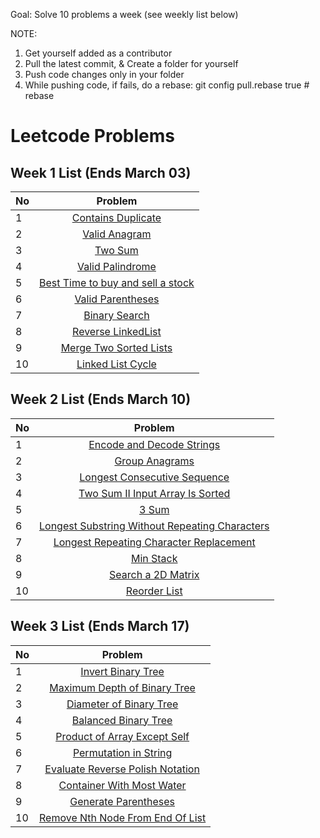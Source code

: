 Goal: Solve 10 problems a week (see weekly list below)

NOTE: 
1) Get yourself added as a contributor
2) Pull the latest commit, & Create a folder for yourself
3) Push code changes only in your folder
4) While pushing code, if fails, do a rebase: git config pull.rebase true   # rebase
   
# Leetcode Problems
## Week 1 List (Ends March 03)

| No            | Problem    | 
| ------------- |:-------------:|
| 1 | [Contains Duplicate](https://leetcode.com/problems/contains-duplicate/description/) |
| 2 | [Valid Anagram](https://leetcode.com/problems/valid-anagram/description/) |
| 3 | [Two Sum](https://leetcode.com/problems/two-sum/description/) |
| 4 | [Valid Palindrome](https://leetcode.com/problems/valid-palindrome/description/) |
| 5 | [Best Time to buy and sell a stock](https://leetcode.com/problems/best-time-to-buy-and-sell-stock/description/) |
| 6 | [Valid Parentheses](https://leetcode.com/problems/valid-parentheses/description/) |
| 7 | [Binary Search](https://leetcode.com/problems/binary-search/description/) |
| 8 | [Reverse LinkedList](https://leetcode.com/problems/reverse-linked-list/description/) |
| 9 | [Merge Two Sorted Lists](https://leetcode.com/problems/merge-two-sorted-lists/description/) |
| 10 | [Linked List Cycle](https://leetcode.com/problems/linked-list-cycle/description/) |

## Week 2 List (Ends March 10)

| No            | Problem    | 
| ------------- |:-------------:|
| 1 | [Encode and Decode Strings](https://leetcode.com/problems/encode-and-decode-strings/description/) |
| 2 | [Group Anagrams ](https://leetcode.com/problems/group-anagrams/description/) |
| 3 | [Longest Consecutive Sequence](https://leetcode.com/problems/longest-consecutive-sequence/description/) |
| 4 | [Two Sum II Input Array Is Sorted](https://leetcode.com/problems/two-sum-ii-input-array-is-sorted/description/) |
| 5 | [3 Sum](https://leetcode.com/problems/3sum/description/) |
| 6 | [Longest Substring Without Repeating Characters](https://leetcode.com/problems/longest-substring-without-repeating-characters/description/) |
| 7 | [Longest Repeating Character Replacement](https://leetcode.com/problems/longest-repeating-character-replacement/description/) |
| 8 | [Min Stack](https://leetcode.com/problems/min-stack/description/) |
| 9 | [Search a 2D Matrix](https://leetcode.com/problems/search-a-2d-matrix/description/) |
| 10 | [Reorder List](https://leetcode.com/problems/reorder-list/description/) |

## Week 3 List (Ends March 17)

| No            | Problem    | 
| ------------- |:-------------:|
| 1 | [Invert Binary Tree](https://leetcode.com/problems/invert-binary-tree/description/) |
| 2 | [Maximum Depth of Binary Tree](https://leetcode.com/problems/maximum-depth-of-binary-tree/description/) |
| 3 | [Diameter of Binary Tree ](https://leetcode.com/problems/diameter-of-binary-tree/description/) |
| 4 | [Balanced Binary Tree](https://leetcode.com/problems/balanced-binary-tree/description/) |
| 5 | [Product of Array Except Self](https://leetcode.com/problems/product-of-array-except-self/description/) |
| 6 | [Permutation in String](https://leetcode.com/problems/permutation-in-string/description/) |
| 7 | [Evaluate Reverse Polish Notation](https://leetcode.com/problems/evaluate-reverse-polish-notation/) |
| 8 | [Container With Most Water](https://leetcode.com/problems/container-with-most-water/) |
| 9 | [Generate Parentheses](https://leetcode.com/problems/generate-parentheses/description/) |
| 10 | [Remove Nth Node From End Of List](https://leetcode.com/problems/remove-nth-node-from-end-of-list/description/) |
